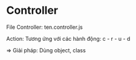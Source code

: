 # Controller

File Controller: ten.controller.js

Action: Tương ứng với các hành động: c - r - u - d

=> Giải pháp: Dùng object, class

